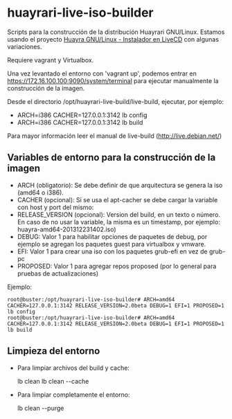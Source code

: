 # huayrari-live-iso-builder

Scripts para la construcción de la distribución Huayrari GNU/Linux. Estamos usando el proyecto [Huayra GNU/Linux - Instalador en LiveCD](https://github.com/HuayraLinux/live-cd) con algunas variaciones.

Requiere vagrant y Virtualbox.

Una vez levantado el entorno con 'vagrant up', podemos entrar en https://172.16.100.100:9090/system/terminal para ejecutar manualmente la construcción de la imagen.

Desde el directorio /opt/huayrari-live-build/live-build, ejecutar, por ejemplo:

* ARCH=i386 CACHER=127.0.0.1:3142 lb config
* ARCH=i386 CACHER=127.0.0.1:3142 lb build

Para mayor información leer el manual de live-build (http://live.debian.net/)

## Variables de entorno para la construcción de la imagen

* ARCH (obligatorio): Se debe definir de que arquitectura se genera la iso (amd64 o i386).
* CACHER (opcional): Si se usa el apt-cacher se debe cargar la variable con host y port del mismo:
* RELEASE_VERSION (opcional): Version del build, en un texto o número. En caso de no usar la variable, la misma es un timestamp, por ejemplo: huayra-amd64-201312231402.iso)
* DEBUG: Valor 1 para habilitar opciones de paquetes de debug, por ejemplo se agregan los paquetes guest para virtualbox y vmware.
* EFI: Valor 1 para crear una iso con los paquetes grub-efi en vez de grub-pc
* PROPOSED: Valor 1 para agregar repos proposed (por lo general para pruebas de actualizaciones)

Ejemplo:

```
root@buster:/opt/huayrari-live-iso-builder# ARCH=amd64 CACHER=127.0.0.1:3142 RELEASE_VERSION=2.0beta DEBUG=1 EFI=1 PROPOSED=1 lb config
root@buster:/opt/huayrari-live-iso-builder# ARCH=amd64 CACHER=127.0.0.1:3142 RELEASE_VERSION=2.0beta DEBUG=1 EFI=1 PROPOSED=1 lb build
```

## Limpieza del entorno

* Para limpiar archivos del build y cache:

  lb clean
  lb clean --cache

* Para limpiar completamente el entorno:

  lb clean --purge
